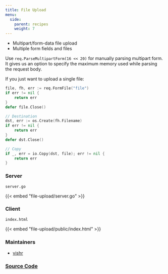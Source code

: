 ```yaml
---
title: File Upload
menu:
  side:
    parent: recipes
    weight: 7
---
```


- Multipart/form-data file upload
- Multiple form fields and files

Use `req.ParseMultipartForm(16 << 20)` for manually parsing multipart form. It gives
us an option to specify the maximum memory used while parsing the request body.

If you just want to upload a single file:

```go
file, fh, err := req.FormFile("file")
if err != nil {
    return err
}
defer file.Close()

// Destination
dst, err := os.Create(fh.Filename)
if err != nil {
    return err
}
defer dst.Close()

// Copy
if _, err = io.Copy(dst, file); err != nil {
    return err
}
```

### Server

`server.go`

{{< embed "file-upload/server.go" >}}

### Client

`index.html`

{{< embed "file-upload/public/index.html" >}}

### Maintainers

- [vishr](https://github.com/vishr)

### [Source Code](https://github.com/vishr/recipes/blob/master/echo.v1/file-upload)

